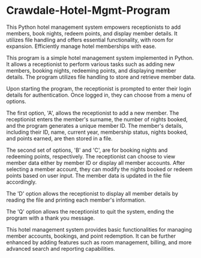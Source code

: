 # Crawdale-Hotel-Mgmt-Program
This Python hotel management system empowers receptionists to add members, book nights, redeem points, and display member details. It utilizes file handling and offers essential functionality, with room for expansion. Efficiently manage hotel memberships with ease.

This program is a simple hotel management system implemented in Python. It allows a receptionist to perform various tasks such as adding new members, booking nights, redeeming points, and displaying member details. The program utilizes file handling to store and retrieve member data.

Upon starting the program, the receptionist is prompted to enter their login details for authentication. Once logged in, they can choose from a menu of options. 

The first option, 'A', allows the receptionist to add a new member. The receptionist enters the member's surname, the number of nights booked, and the program generates a unique member ID. The member's details, including their ID, name, current year, membership status, nights booked, and points earned, are then stored in a file.

The second set of options, 'B' and 'C', are for booking nights and redeeming points, respectively. The receptionist can choose to view member data either by member ID or display all member accounts. After selecting a member account, they can modify the nights booked or redeem points based on user input. The member data is updated in the file accordingly.

The 'D' option allows the receptionist to display all member details by reading the file and printing each member's information.

The 'Q' option allows the receptionist to quit the system, ending the program with a thank you message.

This hotel management system provides basic functionalities for managing member accounts, bookings, and point redemption. It can be further enhanced by adding features such as room management, billing, and more advanced search and reporting capabilities.
